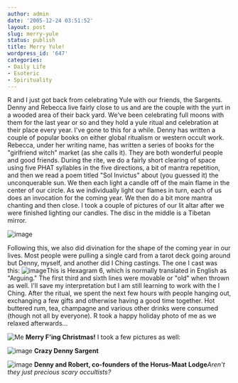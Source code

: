 ```yaml
---
author: admin
date: '2005-12-24 03:51:52'
layout: post
slug: merry-yule
status: publish
title: Merry Yule!
wordpress_id: '647'
categories:
- Daily Life
- Esoteric
- Spirituality
---
```


R and I just got back from celebrating Yule with our friends, the
Sargents. Denny and Rebecca live fairly close to us and are the couple
with the yurt in a wooded area of their back yard. We've been
celebrating full moons with them for the last year or so and they hold a
yule ritual and celebration at their place every year. I've gone to this
for a while. Denny has written a couple of popular books on either
global ritualism or western occult work. Rebecca, under her writing
name, has written a series of books for the "girlfriend witch" market
(as she calls it). They are both wonderful people and good friends.
During the rite, we do a fairly short clearing of space using five PHAT
syllables in the five directions, a bit of mantra repetition, and then
we read a poem titled "Sol Invictus" about (you guessed it) the
unconquerable sun. We then each light a candle off of the main flame in
the center of our circle. As we individually light our flames in turn,
each of us does an invocation for the coming year. We then do a bit more
mantra chanting and then close. I took a couple of pictures of our lit
altar after we were finished lighting our candles. The disc in the
middle is a Tibetan mirror.

![image](http://www.arcanology.com/images/3-altar-yule-05.jpg)

Following this, we also did divination for the shape of the coming year
in our lives. Most people were pulling a single card from a tarot deck
going around but Denny, myself, and another did I Ching castings. The
one I cast was this:
![image](http://www.arcanology.com/images/Iching-hexagram-06.png)This is
Hexagram 6, which is normally translated in English as "Arguing." The
first third and sixth lines were movable or "old" when thrown as well.
I'll save my interpretation but I am still learning to work with the I
Ching. After the ritual, we spent the next few hours with people hanging
out, exchanging a few gifts and otherwise having a good time together.
Hot buttered rum, tea, champagne and various other drinks were consumed
(though not all by everyone). R took a happy holiday photo of me as we
relaxed afterwards...

![Me](http://www.arcanology.com/images/al-yule-05.jpg) **Merry F'ing
Christmas!** I took a few pictures as well:

![image](http://www.arcanology.com/images/crazy-denny-yule-05.jpg)
**Crazy Denny Sargent**

![image](http://www.arcanology.com/images/crazy-denny-robert-yule-05.jpg)
**Denny and Robert, co-founders of the Horus-Maat Lodge***Aren't they
just precious scary occultists?*
